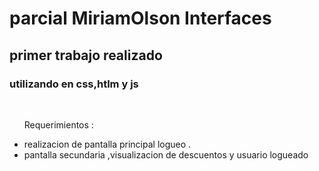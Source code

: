 # parcial MiriamOlson Interfaces


## primer trabajo realizado
 ### utilizando en css,htlm y js
 <br>
<ul><p>Requerimientos :</p>
<li>realizacion de pantalla principal logueo .</li>
<li>pantalla secundaria ,visualizacion de descuentos y usuario logueado</li>



